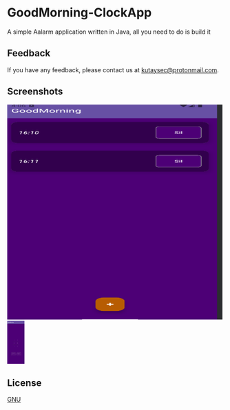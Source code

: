 
# GoodMorning-ClockApp

A simple Aalarm application written in Java, all you need to do is build it 


## Feedback

If you have any feedback, please contact us at kutaysec@protonmail.com.

  
## Screenshots

<img src="https://github.com/MorphyKutay/GoodMorning-ClockApp/blob/main/1.png" width="500" height="500"> <img src="https://github.com/MorphyKutay/GoodMorning-ClockApp/blob/main/2.png" width="40" height="100">


## License

[GNU](https://www.gnu.org/licenses/gpl-3.0.en.html)

  
